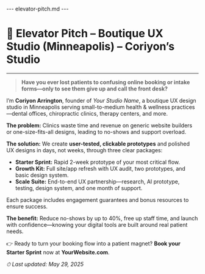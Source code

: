 --- elevator-pitch.md ---
# 🚀 Elevator Pitch – Boutique UX Studio (Minneapolis) – Coriyon’s Studio

---

> **Have you ever lost patients to confusing online booking or intake forms—only to see them give up and call the front desk?**

I’m **Coriyon Arrington**, founder of _Your Studio Name_, a boutique UX design studio in Minneapolis serving small-to-medium health & wellness practices—dental offices, chiropractic clinics, therapy centers, and more.

**The problem:** Clinics waste time and revenue on generic website builders or one-size-fits-all designs, leading to no-shows and support overload.

**The solution:** We create **user-tested, clickable prototypes** and polished UX designs in days, not weeks, through three clear packages:

* **Starter Sprint:** Rapid 2-week prototype of your most critical flow.  
* **Growth Kit:** Full site/app refresh with UX audit, two prototypes, and basic design system.  
* **Scale Suite:** End-to-end UX partnership—research, AI prototype, testing, design system, and one month of support.

Each package includes engagement guarantees and bonus resources to ensure success.

**The benefit:** Reduce no-shows by up to 40%, free up staff time, and launch with confidence—knowing your digital tools are built around real patient needs.

👉 Ready to turn your booking flow into a patient magnet? **Book your Starter Sprint** now at **YourWebsite.com**.

_⏱ Last updated: May 29, 2025_
